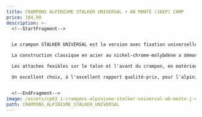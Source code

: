 ```yaml
---
title: CRAMPONS ALPINISME STALKER UNIVERSAL + AB MONTÉ (JAEP) CAMP
price: 104,90
description: >-
  <!--StartFragment-->


  Le crampon STALKER UNIVERSAL est la version avec fixation universelle du modèle Stalker Stalker. Nouveau look grâce à une peinture brillante très moderne et qui accroche davantage.\

  La construction classique en acier au nickel-chrome-molybdène a démontré sa résistance à l'épreuve du temps.\

  Les attaches fexibles sur le talon et l'avant du crampon, en matériau thermoplastique, et la nouvelle sangle robuste en nylon avec boucles métalliques, le rendent adapté à quasiment toutes les chaussures.\

  Un excellent choix, à l'excellent rapport qualité-prix, pour l'alpinisme en général et les randonnées sur glacier.


  <!--EndFragment-->
image: /assets/cp63_1-crampons-alpinisme-stalker-universal-ab-monte-j-camp.jpg
path: CRAMPONS_ALPINISME_STALKER_UNIVERSAL
---
```

